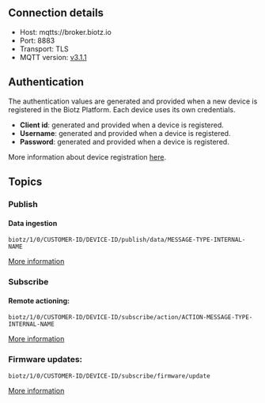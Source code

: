 ## Connection details
- Host: mqtts://broker.biotz.io
- Port: 8883
- Transport: TLS
- MQTT version: <a href="http://docs.oasis-open.org/mqtt/mqtt/v3.1.1/csprd02/mqtt-v3.1.1-csprd02.html/" target="_self">v3.1.1</a>
## Authentication
The authentication values are generated and provided when a new device is registered in the Biotz Platform. Each device uses its own credentials.

- **Client id**: generated and provided when a device is registered.
- **Username**: generated and provided when a device is registered.
- **Password**: generated and provided when a device is registered.

More information about device registration <a href="./Step 4 - Creating  a device" target="_self">here</a>.

## Topics

### Publish

#### Data ingestion

```
biotz/1/0/CUSTOMER-ID/DEVICE-ID/publish/data/MESSAGE-TYPE-INTERNAL-NAME
```
<a href="./How to publish device data" target="_self">More information</a>
### Subscribe

#### Remote actioning:‍

```
biotz/1/0/CUSTOMER-ID/DEVICE-ID/subscribe/action/ACTION-MESSAGE-TYPE-INTERNAL-NAME
```
<a href="./How to configure and trigger a remote action in devices" target="_self">More information</a>

### Firmware updates:

```
biotz/1/0/CUSTOMER-ID/DEVICE-ID/subscribe/firmware/update
```
<a href="./How to update device firmware" target="_self">More information</a>

